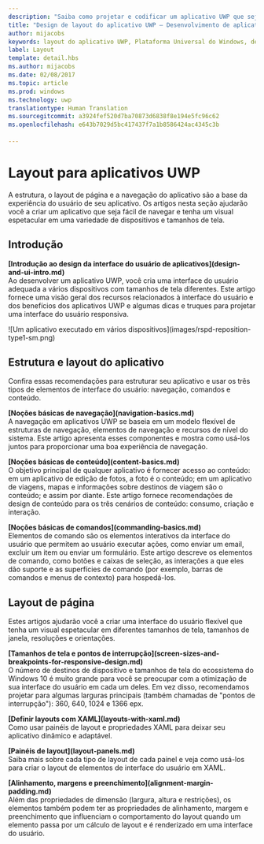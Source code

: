 ```yaml
---
description: "Saiba como projetar e codificar um aplicativo UWP que seja fácil de navegar e tenha um visual espetacular em uma variedade de dispositivos e tamanhos de tela."
title: "Design de layout do aplicativo UWP – Desenvolvimento de aplicativos do Windows"
author: mijacobs
keywords: layout do aplicativo UWP, Plataforma Universal do Windows, design do aplicativo, interface
label: Layout
template: detail.hbs
ms.author: mijacobs
ms.date: 02/08/2017
ms.topic: article
ms.prod: windows
ms.technology: uwp
translationtype: Human Translation
ms.sourcegitcommit: a3924fef520d7ba70873d6838f8e194e5fc96c62
ms.openlocfilehash: e643b7029d5bc417437f7a1b8586424ac4345c3b

---
```

# <a name="layout-for-uwp-apps"></a>Layout para aplicativos UWP
<link rel="stylesheet" href="https://az835927.vo.msecnd.net/sites/uwp/Resources/css/custom.css"> 


A estrutura, o layout de página e a navegação do aplicativo são a base da experiência do usuário de seu aplicativo. Os artigos nesta seção ajudarão você a criar um aplicativo que seja fácil de navegar e tenha um visual espetacular em uma variedade de dispositivos e tamanhos de tela.

## <a name="intro"></a>Introdução

<div class="side-by-side">
<div class="side-by-side-content">
  <div class="side-by-side-content-left">
  <p><b>[Introdução ao design da interface do usuário de aplicativos](design-and-ui-intro.md)</b><br />
Ao desenvolver um aplicativo UWP, você cria uma interface do usuário adequada a vários dispositivos com tamanhos de tela diferentes. Este artigo fornece uma visão geral dos recursos relacionados à interface do usuário e dos benefícios dos aplicativos UWP e algumas dicas e truques para projetar uma interface do usuário responsiva. </p>
  </div>
  <div class="side-by-side-content-right">
    ![Um aplicativo executado em vários dispositivos](images/rspd-reposition-type1-sm.png)
  </div>
</div>
</div>

## <a name="app-layout-and-structure"></a>Estrutura e layout do aplicativo
Confira essas recomendações para estruturar seu aplicativo e usar os três tipos de elementos de interface do usuário: navegação, comandos e conteúdo.

<div class="side-by-side">
<div class="side-by-side-content">
  <div class="side-by-side-content-left">
<p>
<b>[Noções básicas de navegação](navigation-basics.md)</b><br/>
A navegação em aplicativos UWP se baseia em um modelo flexível de estruturas de navegação, elementos de navegação e recursos de nível do sistema. Este artigo apresenta esses componentes e mostra como usá-los juntos para proporcionar uma boa experiência de navegação.
</p>
<p>
<b>[Noções básicas de conteúdo](content-basics.md)</b><br/>
O objetivo principal de qualquer aplicativo é fornecer acesso ao conteúdo: em um aplicativo de edição de fotos, a foto é o conteúdo; em um aplicativo de viagens, mapas e informações sobre destinos de viagem são o conteúdo; e assim por diante. Este artigo fornece recomendações de design de conteúdo para os três cenários de conteúdo: consumo, criação e interação.
</p> 
  </div>
  <div class="side-by-side-content-right">
<p><b>[Noções básicas de comandos](commanding-basics.md)</b> <br />
Elementos de comando são os elementos interativos da interface do usuário que permitem ao usuário executar ações, como enviar um email, excluir um item ou enviar um formulário. Este artigo descreve os elementos de comando, como botões e caixas de seleção, as interações a que eles dão suporte e as superfícies de comando (por exemplo, barras de comandos e menus de contexto) para hospedá-los.</p>
  </div>
</div>
</div>

## <a name="page-layout"></a>Layout de página 
Estes artigos ajudarão você a criar uma interface do usuário flexível que tenha um visual espetacular em diferentes tamanhos de tela, tamanhos de janela, resoluções e orientações. 


<div class="side-by-side">
<div class="side-by-side-content">
  <div class="side-by-side-content-left">
   <p><b>[Tamanhos de tela e pontos de interrupção](screen-sizes-and-breakpoints-for-responsive-design.md)</b><br/>
O número de destinos de dispositivo e tamanhos de tela do ecossistema do Windows 10 é muito grande para você se preocupar com a otimização de sua interface do usuário em cada um deles. Em vez disso, recomendamos projetar para algumas larguras principais (também chamadas de "pontos de interrupção"): 360, 640, 1024 e 1366 epx.</p>
  </div>
  <div class="side-by-side-content-right">
 <p><b>[Definir layouts com XAML](layouts-with-xaml.md)</b> <br/>
Como usar painéis de layout e propriedades XAML para deixar seu aplicativo dinâmico e adaptável.</p>
  </div>
</div>
</div>
<div class="side-by-side">
<div class="side-by-side-content">
  <div class="side-by-side-content-left">
   <p><b>[Painéis de layout](layout-panels.md)</b> <br />
Saiba mais sobre cada tipo de layout de cada painel e veja como usá-los para criar o layout de elementos de interface do usuário em XAML.</p>
  </div>
  <div class="side-by-side-content-right">
 <p><b>[Alinhamento, margens e preenchimento](alignment-margin-padding.md)</b> <br />
Além das propriedades de dimensão (largura, altura e restrições), os elementos também podem ter as propriedades de alinhamento, margem e preenchimento que influenciam o comportamento do layout quando um elemento passa por um cálculo de layout e é renderizado em uma interface do usuário.</p> 
  </div>
</div>
</div>





<!--HONumber=Dec16_HO2-->


